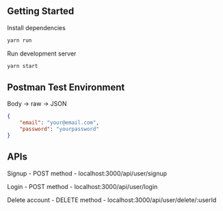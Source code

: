 ## Getting Started

Install dependencies

```bash
yarn run
```

Run development server

```bash
yarn start
```

## Postman Test Environment

Body -> raw -> JSON

```JSON
{
    "email": "your@email.com",
    "password": "yourpassword"
}
```

## APIs

Signup - POST method - localhost:3000/api/user/signup

Login - POST method - localhost:3000/api/user/login

Delete account - DELETE method - localhost:3000/api/user/delete/:userId
